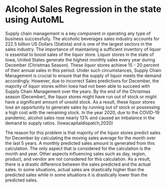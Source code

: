 # Alcohol Sales Regression in the state using AutoML 

Supply chain management is a key component in operating any type of business successfully. The alcoholic beverages sales industry accounts for 222.5 billion US Dollars (Statista) and is one of the largest sectors in the sales industry. The importance of maintaining a sufficient inventory of liquor is essential to boost sales of the liquor store. Liquor stores in the state of Iowa, United States generate the highest monthly sales every year during December (Christmas Season). These liquor stores achieve 15 - 20 percent of their annual sales in this period. Under such circumstances, Supply Chain Management is crucial to ensure that the supply of liquor meets the demand accordingly. However, due to incorrect Sales predictions for December, the majority of liquor stores within Iowa had not been able to succeed with Supply Chain Management over the years. By the end of the Christmas season (December), the liquor stores might have run out of stock or might have a significant amount of unsold stock. As a result, these liquor stores lose an opportunity to generate sales by running out of stock or possessing a high cost with the remaining stock. In the year 2020, due to the COVID-19 pandemic, alcohol sales rose nearly 13% and caused an imbalance in the demand to supply ratios. (Iowacapitaldispatch,2020)

The reason for this problem is that majority of the liquor stores predict sales for December by calculating the moving sales average for the month over the last 5 years. A monthly predicted sales amount is generated from this calculation. The only aspect that is considered for the calculation is the month and year. Other aspects influencing sales such as day, region, product, and vendor are not considered for this calculation. As a result, there is a drastic difference between the sales predicted and the actual sales. In some situations, actual sales are drastically higher than the predicted sales while in some situations it is drastically lower than the predicted sales.
